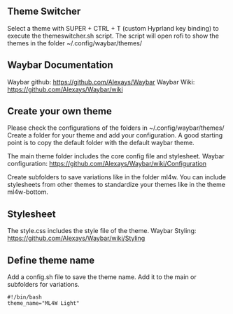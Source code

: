 ## Theme Switcher

Select a theme with SUPER + CTRL + T (custom Hyprland key binding) to execute the themeswitcher.sh script. The script will open rofi to show the themes in the folder ~/.config/waybar/themes/

## Waybar Documentation
Waybar github: https://github.com/Alexays/Waybar
Waybar Wiki: https://github.com/Alexays/Waybar/wiki

## Create your own theme

Please check the configurations of the folders in ~/.config/waybar/themes/
Create a folder for your theme and add your configuration. 
A good starting point is to copy the default folder with the default waybar theme.

The main theme folder includes the core config file and stylesheet.
Waybar configuration: https://github.com/Alexays/Waybar/wiki/Configuration

Create subfolders to save variations like in the folder ml4w. You can include stylesheets from other themes to standardize your themes like in the theme ml4w-bottom.

## Stylesheet

The style.css includes the style file of the theme. 
Waybar Styling: https://github.com/Alexays/Waybar/wiki/Styling

## Define theme name

Add a config.sh file to save the theme name. Add it to the main or subfolders for variations.

```
#!/bin/bash
theme_name="ML4W Light"
```


